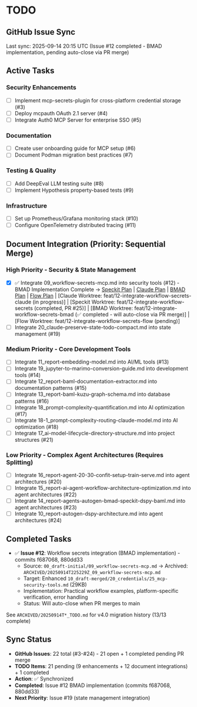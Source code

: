 # TODO

## GitHub Issue Sync
Last sync: 2025-09-14 20:15 UTC (Issue #12 completed - BMAD implementation, pending auto-close via PR merge)

## Active Tasks

### Security Enhancements
- [ ] Implement mcp-secrets-plugin for cross-platform credential storage (#3)
- [ ] Deploy mcpauth OAuth 2.1 server (#4)
- [ ] Integrate Auth0 MCP Server for enterprise SSO (#5)

### Documentation
- [ ] Create user onboarding guide for MCP setup (#6)
- [ ] Document Podman migration best practices (#7)

### Testing & Quality
- [ ] Add DeepEval LLM testing suite (#8)
- [ ] Implement Hypothesis property-based tests (#9)

### Infrastructure
- [ ] Set up Prometheus/Grafana monitoring stack (#10)
- [ ] Configure OpenTelemetry distributed tracing (#11)

## Document Integration (Priority: Sequential Merge)

### High Priority - Security & State Management
- [x] ✅ Integrate 09_workflow-secrets-mcp.md into security tools (#12) - BMAD Implementation Complete
      → [Speckit Plan](TODO_FOR_feat-12-integrate-workflow-secrets.md) | [Claude Plan](TODO_FOR_feat-12-integrate-workflow-secrets-claude.md) | [BMAD Plan](TODO_FOR_feat-12-integrate-workflow-secrets-bmad.md) | [Flow Plan](TODO_FOR_feat-12-integrate-workflow-secrets-flow.md)
      | [Claude Worktree: feat/12-integrate-workflow-secrets-claude (in progress)]
      | [Speckit Worktree: feat/12-integrate-workflow-secrets (completed, PR #25)]
      | [BMAD Worktree: feat/12-integrate-workflow-secrets-bmad (✅ completed - will auto-close via PR merge)]
      | [Flow Worktree: feat/12-integrate-workflow-secrets-flow (pending)]
- [ ] Integrate 20_claude-preserve-state-todo-compact.md into state management (#19)

### Medium Priority - Core Development Tools
- [ ] Integrate 11_report-embedding-model.md into AI/ML tools (#13)
- [ ] Integrate 19_jupyter-to-marimo-conversion-guide.md into development tools (#14)
- [ ] Integrate 12_report-baml-documentation-extractor.md into documentation patterns (#15)
- [ ] Integrate 13_report-baml-kuzu-graph-schema.md into database patterns (#16)
- [ ] Integrate 18_prompt-complexity-quantification.md into AI optimization (#17)
- [ ] Integrate 18-1_prompt-complexity-routing-claude-model.md into AI optimization (#18)
- [ ] Integrate 17_ai-model-lifecycle-directory-structure.md into project structures (#21)

### Low Priority - Complex Agent Architectures (Requires Splitting)
- [ ] Integrate 16_report-agent-20-30-confit-setup-train-serve.md into agent architectures (#20)
- [ ] Integrate 15_report-ai-agent-workflow-architecture-optimization.md into agent architectures (#22)
- [ ] Integrate 14_report-agents-autogen-bmad-speckit-dspy-baml.md into agent architectures (#23)
- [ ] Integrate 10_report-autogen-dspy-architecture.md into agent architectures (#24)

## Completed Tasks
- ✅ **Issue #12**: Workflow secrets integration (BMAD implementation) - commits f687068, 880dd33
  - Source: `00_draft-initial/09_workflow-secrets-mcp.md` → Archived: `ARCHIVED/20250914T225229Z_09_workflow-secrets-mcp.md`
  - Target: Enhanced `10_draft-merged/20_credentials/25_mcp-security-tools.md` (29KB)
  - Implementation: Practical workflow examples, platform-specific verification, error handling
  - Status: Will auto-close when PR merges to main

See `ARCHIVED/20250914T*_TODO.md` for v4.0 migration history (13/13 complete)

## Sync Status
- **GitHub Issues**: 22 total (#3-#24) - 21 open + 1 completed pending PR merge
- **TODO Items**: 21 pending (9 enhancements + 12 document integrations) + 1 completed
- **Action**: ✅ Synchronized
- **Completed**: Issue #12 BMAD implementation (commits f687068, 880dd33)
- **Next Priority**: Issue #19 (state management integration)